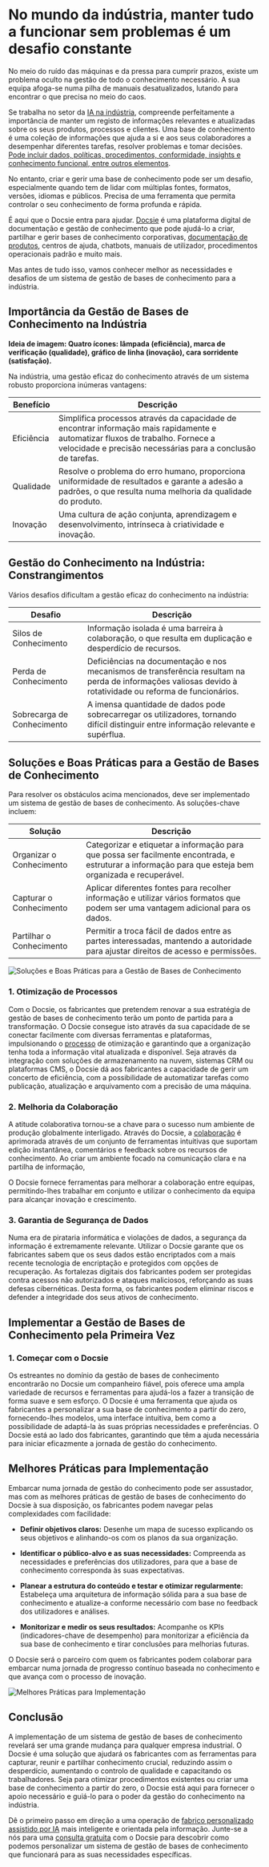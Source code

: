 # No mundo da indústria, manter tudo a funcionar sem problemas é um desafio constante

No meio do ruído das máquinas e da pressa para cumprir prazos, existe um problema oculto na gestão de todo o conhecimento necessário. A sua equipa afoga-se numa pilha de manuais desatualizados, lutando para encontrar o que precisa no meio do caos.

Se trabalha no setor da [IA na indústria](https://prakashinfotech.com/ai-in-manufacturing-revolution-case-studies), compreende perfeitamente a importância de manter um registo de informações relevantes e atualizadas sobre os seus produtos, processos e clientes. Uma base de conhecimento é uma coleção de informações que ajuda a si e aos seus colaboradores a desempenhar diferentes tarefas, resolver problemas e tomar decisões. [Pode incluir dados, políticas, procedimentos, conformidade, insights e conhecimento funcional, entre outros elementos](https://bloomfire.com/blog/knowledge-management-systems-in-manufacturing/).

No entanto, criar e gerir uma base de conhecimento pode ser um desafio, especialmente quando tem de lidar com múltiplas fontes, formatos, versões, idiomas e públicos. Precisa de uma ferramenta que permita controlar o seu conhecimento de forma profunda e rápida.

É aqui que o Docsie entra para ajudar. [Docsie](https://www.docsie.io/) é uma plataforma digital de documentação e gestão de conhecimento que pode ajudá-lo a criar, partilhar e gerir bases de conhecimento corporativas, [documentação de produtos](https://www.docsie.io/blog/articles/product-requirements-document-101-your-guide-to-writing-great-prds/), centros de ajuda, chatbots, manuais de utilizador, procedimentos operacionais padrão e muito mais.

Mas antes de tudo isso, vamos conhecer melhor as necessidades e desafios de um sistema de gestão de bases de conhecimento para a indústria.

## Importância da Gestão de Bases de Conhecimento na Indústria

**Ideia de imagem: Quatro ícones: lâmpada (eficiência), marca de verificação (qualidade), gráfico de linha (inovação), cara sorridente (satisfação).**

Na indústria, uma gestão eficaz do conhecimento através de um sistema robusto proporciona inúmeras vantagens:

|Benefício|Descrição|
|-|-|
|Eficiência|Simplifica processos através da capacidade de encontrar informação mais rapidamente e automatizar fluxos de trabalho. Fornece a velocidade e precisão necessárias para a conclusão de tarefas.|
|Qualidade|Resolve o problema do erro humano, proporciona uniformidade de resultados e garante a adesão a padrões, o que resulta numa melhoria da qualidade do produto.|
|Inovação|Uma cultura de ação conjunta, aprendizagem e desenvolvimento, intrínseca à criatividade e inovação.|

## Gestão do Conhecimento na Indústria: Constrangimentos
Vários desafios dificultam a gestão eficaz do conhecimento na indústria:

|Desafio|Descrição|
|-|-|
|Silos de Conhecimento|Informação isolada é uma barreira à colaboração, o que resulta em duplicação e desperdício de recursos.|
|Perda de Conhecimento|Deficiências na documentação e nos mecanismos de transferência resultam na perda de informações valiosas devido à rotatividade ou reforma de funcionários.|
|Sobrecarga de Conhecimento|A imensa quantidade de dados pode sobrecarregar os utilizadores, tornando difícil distinguir entre informação relevante e supérflua.|

## Soluções e Boas Práticas para a Gestão de Bases de Conhecimento

Para resolver os obstáculos acima mencionados, deve ser implementado um sistema de gestão de bases de conhecimento. As soluções-chave incluem:

|Solução|Descrição|
|-|-|
|Organizar o Conhecimento|Categorizar e etiquetar a informação para que possa ser facilmente encontrada, e estruturar a informação para que esteja bem organizada e recuperável.|
|Capturar o Conhecimento|Aplicar diferentes fontes para recolher informação e utilizar vários formatos que podem ser uma vantagem adicional para os dados.|
|Partilhar o Conhecimento|Permitir a troca fácil de dados entre as partes interessadas, mantendo a autoridade para ajustar direitos de acesso e permissões.|

![ Soluções e Boas Práticas para a Gestão de Bases de Conhecimento](https://cdn.docsie.io/workspace_PfNzfGj3YfKKtTO4T/doc_QiqgSuNoJpspcExF3/file_yWxxF9nkv16kE1rei/image1.png)

### 1. Otimização de Processos

Com o Docsie, os fabricantes que pretendem renovar a sua estratégia de gestão de bases de conhecimento terão um ponto de partida para a transformação. O Docsie consegue isto através da sua capacidade de se conectar facilmente com diversas ferramentas e plataformas, impulsionando o [processo](https://www.docsie.io/blog/articles/process-improvement-tools-what-are-they-top-10-platforms/) de otimização e garantindo que a organização tenha toda a informação vital atualizada e disponível. Seja através da integração com soluções de armazenamento na nuvem, sistemas CRM ou plataformas CMS, o Docsie dá aos fabricantes a capacidade de gerir um concerto de eficiência, com a possibilidade de automatizar tarefas como publicação, atualização e arquivamento com a precisão de uma máquina.

### 2. Melhoria da Colaboração

A atitude colaborativa tornou-se a chave para o sucesso num ambiente de produção globalmente interligado. Através do Docsie, a [colaboração](https://site.docsie.io/documentation-collaboration-software) é aprimorada através de um conjunto de ferramentas intuitivas que suportam edição instantânea, comentários e feedback sobre os recursos de conhecimento. Ao criar um ambiente focado na comunicação clara e na partilha de informação,

O Docsie fornece ferramentas para melhorar a colaboração entre equipas, permitindo-lhes trabalhar em conjunto e utilizar o conhecimento da equipa para alcançar inovação e crescimento.

### 3. Garantia de Segurança de Dados

Numa era de pirataria informática e violações de dados, a segurança da informação é extremamente relevante. Utilizar o Docsie garante que os fabricantes sabem que os seus dados estão encriptados com a mais recente tecnologia de encriptação e protegidos com opções de recuperação. As fortalezas digitais dos fabricantes podem ser protegidas contra acessos não autorizados e ataques maliciosos, reforçando as suas defesas cibernéticas. Desta forma, os fabricantes podem eliminar riscos e defender a integridade dos seus ativos de conhecimento.

## Implementar a Gestão de Bases de Conhecimento pela Primeira Vez

### 1. Começar com o Docsie

Os estreantes no domínio da gestão de bases de conhecimento encontrarão no Docsie um companheiro fiável, pois oferece uma ampla variedade de recursos e ferramentas para ajudá-los a fazer a transição de forma suave e sem esforço. O Docsie é uma ferramenta que ajuda os fabricantes a personalizar a sua base de conhecimento a partir do zero, fornecendo-lhes modelos, uma interface intuitiva, bem como a possibilidade de adaptá-la às suas próprias necessidades e preferências. O Docsie está ao lado dos fabricantes, garantindo que têm a ajuda necessária para iniciar eficazmente a jornada de gestão do conhecimento.

## Melhores Práticas para Implementação

Embarcar numa jornada de gestão do conhecimento pode ser assustador, mas com as melhores práticas de gestão de bases de conhecimento do Docsie à sua disposição, os fabricantes podem navegar pelas complexidades com facilidade:

* **Definir objetivos claros:** Desenhe um mapa de sucesso explicando os seus objetivos e alinhando-os com os planos da sua organização.

* **Identificar o público-alvo e as suas necessidades:** Compreenda as necessidades e preferências dos utilizadores, para que a base de conhecimento corresponda às suas expectativas.

* **Planear a estrutura do conteúdo e testar e otimizar regularmente:** Estabeleça uma arquitetura de informação sólida para a sua base de conhecimento e atualize-a conforme necessário com base no feedback dos utilizadores e análises.

* **Monitorizar e medir os seus resultados:** Acompanhe os KPIs (indicadores-chave de desempenho) para monitorizar a eficiência da sua base de conhecimento e tirar conclusões para melhorias futuras.

O Docsie será o parceiro com quem os fabricantes podem colaborar para embarcar numa jornada de progresso contínuo baseada no conhecimento e que avança com o processo de inovação.

![Melhores Práticas para Implementação](https://cdn.docsie.io/workspace_PfNzfGj3YfKKtTO4T/doc_QiqgSuNoJpspcExF3/file_WK7UsmbzhYRtPWhDX/image2.png)

## Conclusão

A implementação de um sistema de gestão de bases de conhecimento revelará ser uma grande mudança para qualquer empresa industrial. O Docsie é uma solução que ajudará os fabricantes com as ferramentas para capturar, reunir e partilhar conhecimento crucial, reduzindo assim o desperdício, aumentando o controlo de qualidade e capacitando os trabalhadores. Seja para otimizar procedimentos existentes ou criar uma base de conhecimento a partir do zero, o Docsie está aqui para fornecer o apoio necessário e guiá-lo para o poder da gestão do conhecimento na indústria.

Dê o primeiro passo em direção a uma operação de [fabrico personalizado assistido por IA](https://www.fictiv.com/articles/fictiv-launches-chatgpt-powered-materials-ai) mais inteligente e orientada pela informação. Junte-se a nós para uma [consulta gratuita](https://app.docsie.io/login/#/) com o Docsie para descobrir como podemos personalizar um sistema de gestão de bases de conhecimento que funcionará para as suas necessidades específicas.